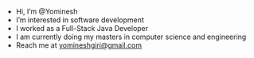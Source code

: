 - Hi, I’m @Yominesh
- I’m interested in software development
- I worked as a Full-Stack Java Developer
- I am currently doing my masters in computer science and engineering
- Reach me at yomineshgiri@gmail.com

<!---
Yominesh/Yominesh is a ✨ special ✨ repository because its `README.md` (this file) appears on your GitHub profile.
You can click the Preview link to take a look at your changes.
--->
